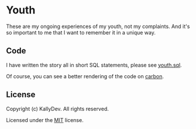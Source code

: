 # Youth

These are my ongoing experiences of my youth, not my complaints. And it's so important to me that I want to remember it in a unique way.

## Code

I have written the story all in short SQL statements, please see [youth.sql](youth.sql).

Of course, you can see a better rendering of the code on [carbon](https://carbon.now.sh/?bg=rgba%28245%2C166%2C35%2C1%29&t=monokai&wt=none&l=sql&ds=true&dsyoff=20px&dsblur=68px&wc=true&wa=false&pv=56px&ph=56px&ln=true&fl=1&fm=JetBrains+Mono&fs=14px&lh=133%25&si=false&es=1x&wm=false&code=SELECT%2520name%250AFROM%2520grils%250AWHERE%2520age%2520BETWEEN%2520%2524my_age%2520-%2520interval%2520%272%2520years%27%2520AND%2520%2524my_age%2520%252B%2520interval%2520%272%2520years%27%250A%2520%2520AND%2520distance_meters%2520%253C%253D%2520100%250AORDER%2520personality%2520DESC%250ALIMIT%25201%253B%250A--%2520Wait%21%2520Such%2520a%2520nice%2520girl%2520right%2520next%2520to%2520me%21%250A--%2520This%2520girl%2520seems%2520worthy%2520of%2520my%2520youth%2520for%2520it.%250A--%2520I%2520came%2520into%2520her%2520life%2520and%2520became%2520familiar%2520with%2520each%2520other.%250A%250ASELECT%2520words%2520FROM%2520my_heartfelt_words%253B%250A--%2520I%2520love%2520you.%250A--%2520I%2520want%2520you%2520all%2520my%2520life.%250A%250ASELECT%2520pg_sleep%2860%2520*%252060%2520*%252024%2520*%2520365%2520*%25203%29%253B%250A--%2520It%2520was%2520a%2520long%2520time%2520together%2520and%2520I%2520had%2520a%2520great%2520time%2520every%2520day.%250A--%2520But%2520the%2520great%2520times%2520didn%27t%2520last%2520long.%250A%250AINSERT%2520INTO%2520our_memories%2520%28words%29%2520VALUES%2520%28%27We%2520don%27%27t%2520fit%252C%2520break%2520up%253F%27%29%253B%250A--%2520I%27m%2520so%2520upset%2520that%2520I%27m%2520now%2520diagnosed%2520with%2520GAD.%250A--%2520But%2520it%27s%2520not%2520MDD%252C%2520maybe%2520this%2520is%2520a%2520lucky%2520result%253F%250A%250ADROP%2520TABLE%2520our_photos%252C%2520our_texts%252C%2520your_numbers%253B%250A--%2520Sure%252C%2520I%2520can%2520delete%2520your%2520photos%252C%2520texts%2520and%2520numbers.%250A--%2520But%252C%2520how%2520I%2520delete%2520your%2520face%2520and%2520voice%253F%250A--%2520And%2520our%2520memories%253F%250A%250A--%2520DROP%2520DATABASE%2520my_life%253B%250A--%2520It%2520isn%27t%2520impossible%252C%2520but%2520I%2520don%27t%2520want%2520to.%250A%250ASELECT%2520name%252C%2520age%252C%2520excellent%2520FROM%2520girls%250AWHERE%2520age%2520BETWEEN%2520%2524my_age%2520-%2520interval%2520%272%2520years%27%2520AND%2520%2524my_age%2520%252B%2520interval%2520%272%2520years%27%250AORDER%2520excellent%2520DESC%253B%250A--%252040%252C000%252C000%252B%2520results.%250A--%2520What%253F%2520Why%2520haven%27t%2520I%2520met%2520so%2520many%2520great%2520girls%253F%250A%250ASELECT%2520%28distance_meters%2520%252F%25201000%29%2520AS%2520distance_thousands_meters%250AFROM%2520girls%250AWHERE%2520age%2520BETWEEN%2520%2524my_age%2520-%2520interval%2520%272%2520years%27%2520AND%2520%2524my_age%2520%252B%2520interval%2520%272%2520years%27%250A%2520%2520AND%2520kindness%2520AND%2520sincerity%2520AND%2520lively%250AORDER%2520excellent%2520DESC%250ALIMIT%25201%2520OFFSET%2520100%253B%250A--%25201271KM.%2520A%2520two-way%2520ticket%2520costs%25201200%2520CNY.%250A--%2520Well%252C%2520I%2520now%2520understand%2520why%2520this%2520happened.%250A--%2520I%27m%2520not%2520going%2520to%2520trap%2520myself%2520in%2520a%2520sheepfold%2520anymore.%250A%250ASELECT%2520*%2520FROM%2520tomorrows%253B%250A--%2520Life%2520is%2520still%2520not%2520over...%2520But%2520I%27m%2520exhausted.).

## License

Copyright (c) KallyDev. All rights reserved.

Licensed under the [MIT](LICENSE) license.